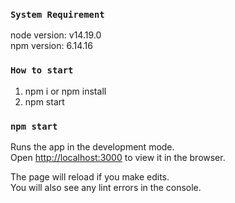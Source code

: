 ### `System Requirement`

node version: v14.19.0\
npm version: 6.14.16

### `How to start`
1. npm i or npm install
2. npm start

### `npm start`

Runs the app in the development mode.\
Open [http://localhost:3000](http://localhost:3000) to view it in the browser.

The page will reload if you make edits.\
You will also see any lint errors in the console.